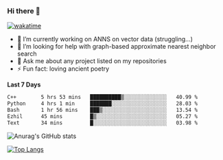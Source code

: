### Hi there 👋

[![wakatime](https://wakatime.com/badge/user/8906da98-c623-4aff-ac00-99cb42e09b38.svg)](https://wakatime.com/@8906da98-c623-4aff-ac00-99cb42e09b38)

- 🔭 I’m currently working on ANNS on vector data (struggling...)
- 🤔 I’m looking for help with graph-based approximate nearest neighbor search
- 💬 Ask me about any project listed on my repositories
- ⚡ Fun fact: loving ancient poetry


**Last 7 Days**
<!--START_SECTION:waka-->

```txt
C++        5 hrs 53 mins   ██████████▒░░░░░░░░░░░░░░   40.99 %
Python     4 hrs 1 min     ███████░░░░░░░░░░░░░░░░░░   28.03 %
Bash       1 hr 56 mins    ███▒░░░░░░░░░░░░░░░░░░░░░   13.54 %
Ezhil      45 mins         █▒░░░░░░░░░░░░░░░░░░░░░░░   05.27 %
Text       34 mins         █░░░░░░░░░░░░░░░░░░░░░░░░   03.98 %
```

<!--END_SECTION:waka-->

![Anurag's GitHub stats](https://github-readme-stats.vercel.app/api?username=matchyc&count_private=true&show_icons=true&theme=vue)

[![Top Langs](https://github-readme-stats.vercel.app/api/top-langs/?username=matchyc&langs_count=4&&hide=perl,raku,html,javascript,shell,roff,prolog)](https://github.com/anuraghazra/github-readme-stats)
